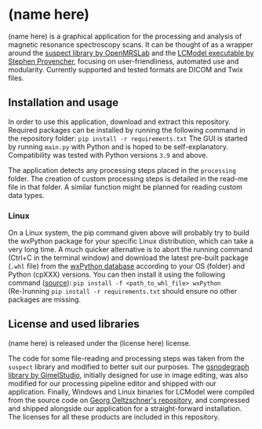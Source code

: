 # (name here)
(name here) is a graphical application for the processing and analysis of magnetic resonance spectroscopy scans. It can be thought of as a wrapper around the [suspect library by OpenMRSLab](https://github.com/openmrslab/suspect) and the [LCModel executable by Stephen Provencher](http://s-provencher.com/lcmodel.shtml), focusing on user-friendliness, automated use and modularity. Currently supported and tested formats are DICOM and Twix files.

## Installation and usage
In order to use this application, download and extract this repository. Required packages can be installed by running the following command in the repository folder:
```pip install -r requirements.txt```
The GUI is started by running `main.py` with Python and is hoped to be self-explanatory. Compatibility was tested with Python versions `3.9` and above.

The application detects any processing steps placed in the `processing` folder. The creation of custom processing steps is detailed in the read-me file in that folder. A similar function might be planned for reading custom data types.

### Linux
On a Linux system, the pip command given above will probably try to build the wxPython package for your specific Linux distribution, which can take a very long time. A much quicker alternative is to abort the running command (Ctrl+C in the terminal window) and download the latest pre-built package (`.whl` file) from the [wxPython database](https://extras.wxpython.org/wxPython4/extras/linux/gtk3/) according to your OS (folder) and Python (cpXXX) versions. You can then install it using the following command ([source](https://wxpython.org/pages/downloads/index.html)):
```pip install -f <path_to_whl_file> wxPython```
(Re-)running `pip install -r requirements.txt` should ensure no other packages are missing.

## License and used libraries
(name here) is released under the (license here) license.

The code for some file-reading and processing steps was taken from the `suspect` library and modified to better suit our purposes. The [gsnodegraph library by GimelStudio](https://github.com/GimelStudio/gsnodegraph), initially designed for use in image editing, was also modified for our processing pipeline editor and shipped with our application. Finally, Windows and Linux binaries for LCModel were compiled from the source code on [Georg Oeltzschner's repository](https://github.com/schorschinho/LCModel), and compressed and shipped alongside our application for a straight-forward installation. The licenses for all these products are included in this repository.